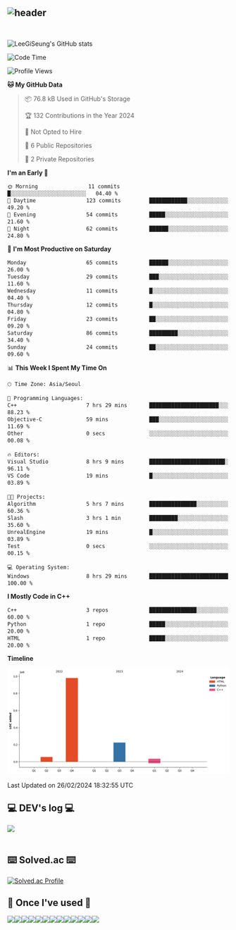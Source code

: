 <div align="left">
  
![header](https://capsule-render.vercel.app/api?type=waving&color=timeGradient&text=LeeGiSeung👋&animation=twinkling&fontSize=35&fontAlignY=40&fontAlign=70&height=250)
---
<br>

![LeeGiSeung's GitHub stats](https://github-readme-stats.vercel.app/api?username=LeeGiSeung&show_icons=true&theme=dark)

<!--START_SECTION:waka-->
![Code Time](http://img.shields.io/badge/Code%20Time-26%20hrs%2058%20mins-blue)

![Profile Views](http://img.shields.io/badge/Profile%20Views-246-blue)

**🐱 My GitHub Data** 

> 📦 76.8 kB Used in GitHub's Storage 
 > 
> 🏆 132 Contributions in the Year 2024
 > 
> 🚫 Not Opted to Hire
 > 
> 📜 6 Public Repositories 
 > 
> 🔑 2 Private Repositories 
 > 
**I'm an Early 🐤** 

```text
🌞 Morning                11 commits          █░░░░░░░░░░░░░░░░░░░░░░░░   04.40 % 
🌆 Daytime                123 commits         ████████████░░░░░░░░░░░░░   49.20 % 
🌃 Evening                54 commits          █████░░░░░░░░░░░░░░░░░░░░   21.60 % 
🌙 Night                  62 commits          ██████░░░░░░░░░░░░░░░░░░░   24.80 % 
```
📅 **I'm Most Productive on Saturday** 

```text
Monday                   65 commits          ██████░░░░░░░░░░░░░░░░░░░   26.00 % 
Tuesday                  29 commits          ███░░░░░░░░░░░░░░░░░░░░░░   11.60 % 
Wednesday                11 commits          █░░░░░░░░░░░░░░░░░░░░░░░░   04.40 % 
Thursday                 12 commits          █░░░░░░░░░░░░░░░░░░░░░░░░   04.80 % 
Friday                   23 commits          ██░░░░░░░░░░░░░░░░░░░░░░░   09.20 % 
Saturday                 86 commits          █████████░░░░░░░░░░░░░░░░   34.40 % 
Sunday                   24 commits          ██░░░░░░░░░░░░░░░░░░░░░░░   09.60 % 
```


📊 **This Week I Spent My Time On** 

```text
🕑︎ Time Zone: Asia/Seoul

💬 Programming Languages: 
C++                      7 hrs 29 mins       ██████████████████████░░░   88.23 % 
Objective-C              59 mins             ███░░░░░░░░░░░░░░░░░░░░░░   11.69 % 
Other                    0 secs              ░░░░░░░░░░░░░░░░░░░░░░░░░   00.08 % 

🔥 Editors: 
Visual Studio            8 hrs 9 mins        ████████████████████████░   96.11 % 
VS Code                  19 mins             █░░░░░░░░░░░░░░░░░░░░░░░░   03.89 % 

🐱‍💻 Projects: 
Algorithm                5 hrs 7 mins        ███████████████░░░░░░░░░░   60.36 % 
Slash                    3 hrs 1 min         █████████░░░░░░░░░░░░░░░░   35.60 % 
UnrealEngine             19 mins             █░░░░░░░░░░░░░░░░░░░░░░░░   03.89 % 
Test                     0 secs              ░░░░░░░░░░░░░░░░░░░░░░░░░   00.15 % 

💻 Operating System: 
Windows                  8 hrs 29 mins       █████████████████████████   100.00 % 
```

**I Mostly Code in C++** 

```text
C++                      3 repos             ███████████████░░░░░░░░░░   60.00 % 
Python                   1 repo              █████░░░░░░░░░░░░░░░░░░░░   20.00 % 
HTML                     1 repo              █████░░░░░░░░░░░░░░░░░░░░   20.00 % 
```



**Timeline**

![Lines of Code chart](https://raw.githubusercontent.com/LeeGiSeung/LeeGiSeung/main/assets/bar_graph.png)


 Last Updated on 26/02/2024 18:32:55 UTC
<!--END_SECTION:waka-->

## 💻 DEV's log 💻
<div style="display:flex; flex-direction:row;">
    <a href="https://easyhomputer.tistory.com">
        <a href="https://velog.io/@kimbab_1004/posts"><img src="https://img.shields.io/badge/Velog-20c997?style=for-the-badge&logo=Velog&logoColor=white">
    </a>
</div><br>


## ⌨️ Solved.ac ⌨️
[![Solved.ac Profile](http://mazassumnida.wtf/api/generate_badge?boj=kimbab1004)](https://solved.ac/kimbab1004)


      
## 🔨 Once I've used 🔨
<div style="display:flex; flex-direction:row;">
    <img src="https://img.shields.io/badge/Andoid Studio-3DDC84?style=flat-square&logo=android studio&logoColor=white">
    <img src="https://img.shields.io/badge/JavaScript-F7DF1E?style=flat-square&logo=JavaScript&logoColor=white">
    <img src="https://img.shields.io/badge/HTML5-E34F26?style=flat-square&logo=HTML5&logoColor=white">
    <img src="https://img.shields.io/badge/React-61DAFB?style=flat-square&logo=React&logoColor=white">
  <br>
  <img src="https://img.shields.io/badge/Anaconda-44A833?style=flat-square&logo=Anaconda&logoColor=white">
  <img src="https://img.shields.io/badge/MongoDB-47A248?style=flat-square&logo=MongoDB&logoColor=white">
  <img src="https://img.shields.io/badge/python-3776AB?style=flat-square&logo=python&logoColor=white">
  <img src="https://img.shields.io/badge/OpenAi-412991?style=flat-square&logo=OpenAi&logoColor=white">
  <img src="https://img.shields.io/badge/Flask-000000?style=flat-square&logo=Flask&logoColor=white">
  <br>
  <img src="https://img.shields.io/badge/Visual Studio-5C2D91?style=flat-square&logo=Visual Studio&logoColor=white">
  <img src="https://img.shields.io/badge/Visual Studio Code-007ACC?style=flat-square&logo=Visual Studio Code&logoColor=white">
  <img src="https://img.shields.io/badge/C++-00599C?style=flat-square&logo=C++&logoColor=white">
  <img src="https://img.shields.io/badge/Unreal Engine-0E1128?style=flat-square&logo=Unreal Engine&logoColor=white">

</div><br>
</div>
